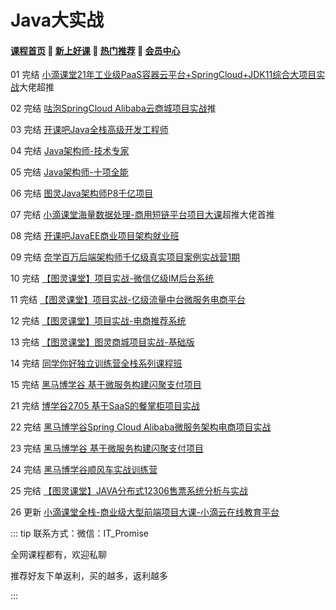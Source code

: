 # Java大实战

#### [**课程首页**](../../README.md) 💖 [**新上好课**](./xshk.md) 💖 [**热门推荐**](./rmtj.md) 💖 [**会员中心**](./vip.md)

01 完结 [小滴课堂21年工业级PaaS容器云平台+SpringCloud+JDK11综合大项目实战](https://xdclass.net/#/coursedetail?video_id=62)大佬超推

02 完结 [咕泡SpringCloud Alibaba云商城项目实战](https://ke.gupaoedu.cn/course/detail/1015)推

03 完结 [开课吧Java全栈高级开发工程师](https://www.kaikeba.com/course/vip/579)

04 完结 [Java架构师-技术专家](https://class.imooc.com/javaarchitect#Anchor)

05 完结 [Java架构师-十项全能](https://class.imooc.com/sale/javaalmighty)

06 完结 [图灵Java架构师P8千亿项目](https://ke.qq.com/course/231516#term_id=103589235)

07 完结 [小滴课堂海量数据处理-商用短链平台项目大课](https://xdclass.net/#/coursedetail?video_id=71)超推大佬首推

08 完结 [开课吧JavaEE商业项目架构就业班](https://www.kaikeba.com/course/vip/297)

09 完结 [奈学百万后端架构师千亿级真实项目案例实战营1期](https://e.naixuejiaoyu.com/detail/term_6199f566e5e17_2APHdJ/25)

10 完结 [【图灵课堂】项目实战-微信亿级IM后台系统](https://vip.tulingxueyuan.cn/detail/p_6183c805e4b0c005c98e7dd0/6)

11 完结 [【图灵课堂】项目实战-亿级流量中台微服务电商平台](https://vip.tulingxueyuan.cn/detail/p_6183c776e4b0bab3cb79952a/6)

12 完结 [【图灵课堂】项目实战-电商推荐系统](https://vip.tulingxueyuan.cn/detail/p_6183c7b2e4b07ededa9b9021/6)

13 完结 [【图灵课堂】图灵商城项目实战-基础版](https://vip.tulingxueyuan.cn/detail/p_6183c7b2e4b07ededa9b9021/6)

14 完结  [同学你好独立训练营全栈系列课程班](https://ke.qq.com/course/5295656)

15 完结 [黑马博学谷 基于微服务构建闪聚支付项目](https://www.boxuegu.com/promote/detail-2249.html)

21 完结 [博学谷2705 基于SaaS的餐掌柜项目实战](https://www.boxuegu.com/course/detail-2705.html)

22 完结 [黑马博学谷Spring Cloud Alibaba微服务架构电商项目实战](https://www.boxuegu.com/promote/detail-2870.html)

23 完结 [黑马博学谷 基于微服务构建闪聚支付项目](https://www.boxuegu.com/promote/detail-2249.html)

24 完结 [黑马博学谷顺风车实战训练营](https://www.boxuegu.com/promote/outline-4334.html)

25 完结 [【图灵课堂】JAVA分布式12306售票系统分析与实战](https://vip.tulingxueyuan.cn/detail/p_62bc34dce4b00a4f371fef40/6)

26 更新 [小滴课堂全栈-商业级大型前端项目大课-小滴云在线教育平台](https://xdclass.net/videoDetailsPage?id=84)



::: tip
联系方式：微信：IT_Promise

全网课程都有，欢迎私聊

推荐好友下单返利，买的越多，返利越多

:::
